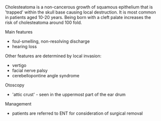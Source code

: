 Cholesteatoma is a non\-cancerous growth of squamous epithelium that is 'trapped' within the skull base causing local destruction. It is most common in patients aged 10\-20 years. Being born with a cleft palate increases the risk of cholesteatoma around 100 fold.  
  
Main features  
* foul\-smelling, non\-resolving discharge
* hearing loss

  
Other features are determined by local invasion:  
* vertigo
* facial nerve palsy
* cerebellopontine angle syndrome

  
Otoscopy  
* 'attic crust' \- seen in the uppermost part of the ear drum

  
Management  
* patients are referred to ENT for consideration of surgical removal
